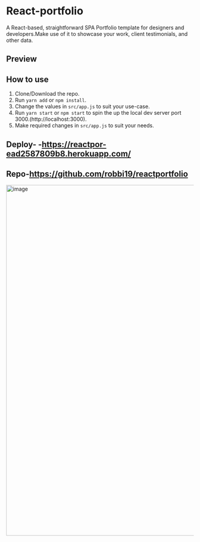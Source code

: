 # React-portfolio
A React-based, straightforward SPA Portfolio template for designers and developers.Make use of it to showcase your work, client testimonials, and other data.

## Preview


## How to use
1. Clone/Download the repo.
2. Run  ``` yarn add ``` or ``` npm install ```.
3. Change the values in ```src/app.js``` to suit your use-case.
4. Run ```yarn start``` or ```npm start``` to spin the up the local dev server port 3000.(http://localhost:3000).
5. Make required changes in ```src/app.js``` to suit your needs.

## Deploy- -https://reactpor-ead2587809b8.herokuapp.com/
## Repo-https://github.com/robbi19/reactportfolio
<img width="939" alt="image" src="https://github.com/robbi19/reactportfolio/assets/128949831/291a5477-7b90-427b-abc7-a337a936923f">


